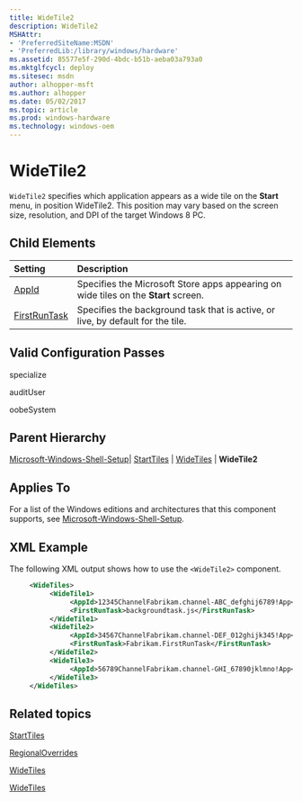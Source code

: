 ```yaml
---
title: WideTile2
description: WideTile2
MSHAttr:
- 'PreferredSiteName:MSDN'
- 'PreferredLib:/library/windows/hardware'
ms.assetid: 85577e5f-290d-4bdc-b51b-aeba03a793a0
ms.mktglfcycl: deploy
ms.sitesec: msdn
author: alhopper-msft
ms.author: alhopper
ms.date: 05/02/2017
ms.topic: article
ms.prod: windows-hardware
ms.technology: windows-oem
---
```

# WideTile2

`WideTile2` specifies which application appears as a wide tile on the **Start** menu, in position WideTile2. This position may vary based on the screen size, resolution, and DPI of the target Windows 8 PC.

## Child Elements

| Setting                 | Description                                                                           |
|:------------------------|:--------------------------------------------------------------------------------------|
| [AppId](microsoft-windows-shell-setup-starttiles-widetiles-widetile2-appid.md) | Specifies the Microsoft Store apps appearing on wide tiles on the <strong>Start</strong> screen. |
| [FirstRunTask](microsoft-windows-shell-setup-starttiles-widetiles-widetile2-firstruntask.md) | Specifies the background task that is active, or live, by default for the tile. |

## Valid Configuration Passes

specialize

auditUser

oobeSystem

## Parent Hierarchy

[Microsoft-Windows-Shell-Setup](microsoft-windows-shell-setup.md)| [StartTiles](microsoft-windows-shell-setup-starttiles.md) | [WideTiles](microsoft-windows-shell-setup-starttiles-widetiles.md) | **WideTile2**

## Applies To

For a list of the Windows editions and architectures that this component supports, see [Microsoft-Windows-Shell-Setup](microsoft-windows-shell-setup.md).

## XML Example

The following XML output shows how to use the `<WideTile2>` component.

```XML
     <WideTiles>
          <WideTile1>
               <AppId>12345ChannelFabrikam.channel-ABC_defghij6789!App</AppId>
               <FirstRunTask>backgroundtask.js</FirstRunTask>
          </WideTile1>
          <WideTile2>
               <AppId>34567ChannelFabrikam.channel-DEF_012ghijk345!App</AppId>
               <FirstRunTask>Fabrikam.FirstRunTask</FirstRunTask>
          </WideTile2>
          <WideTile3>
               <AppId>56789ChannelFabrikam.channel-GHI_67890jklmno!App</AppId>
          </WideTile3>
     </WideTiles>
```

## Related topics

[StartTiles](microsoft-windows-shell-setup-starttiles.md)

[RegionalOverrides](microsoft-windows-shell-setup-starttiles-regionaloverrides.md)

[WideTiles](microsoft-windows-shell-setup-starttiles-regionaloverrides-regionaloverride-widetiles.md)

[WideTiles](microsoft-windows-shell-setup-starttiles-widetiles.md)
